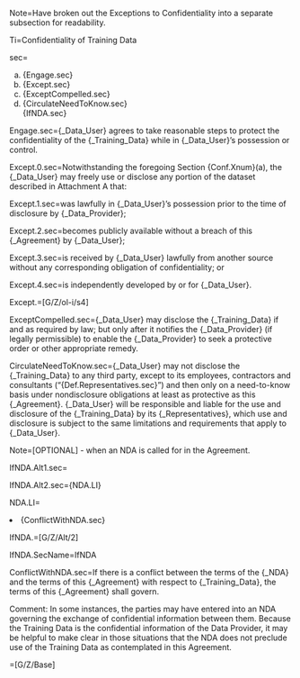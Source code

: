 Note=Have broken out the Exceptions to Confidentiality into a separate subsection for readability.

Ti=Confidentiality of Training Data

sec=<ol type="a"><li>{Engage.sec}</li><li>{Except.sec}</li><li>{ExceptCompelled.sec}</li><li>{CirculateNeedToKnow.sec}</li>{IfNDA.sec}</ol>

Engage.sec={_Data_User} agrees to take reasonable steps to protect the confidentiality of the {_Training_Data} while in {_Data_User}’s possession or control.

Except.0.sec=Notwithstanding the foregoing Section {Conf.Xnum}(a), the {_Data_User} may freely use or disclose any portion of the dataset described in Attachment A that:

Except.1.sec=was lawfully in {_Data_User}’s possession prior to the time of disclosure by {_Data_Provider};

Except.2.sec=becomes publicly available without a breach of this {_Agreement} by {_Data_User};

Except.3.sec=is received by {_Data_User} lawfully from another source without any corresponding obligation of confidentiality; or

Except.4.sec=is independently developed by or for {_Data_User}.

Except.=[G/Z/ol-i/s4]

ExceptCompelled.sec={_Data_User} may disclose the {_Training_Data} if and as required by law; but only after it notifies the {_Data_Provider} (if legally permissible) to enable the {_Data_Provider} to seek a protective order or other appropriate remedy.

CirculateNeedToKnow.sec={_Data_User} may not disclose the {_Training_Data} to any third party, except to its employees, contractors and consultants (“{Def.Representatives.sec}”) and then only on a need-to-know basis under nondisclosure obligations at least as protective as this {_Agreement}. {_Data_User} will be responsible and liable for the use and disclosure of the {_Training_Data} by its {_Representatives}, which use and disclosure is subject to the same limitations and requirements that apply to {_Data_User}.

Note=[OPTIONAL] - when an NDA is called for in the Agreement.

IfNDA.Alt1.sec=</i>

IfNDA.Alt2.sec={NDA.LI}

NDA.LI=<li>{ConflictWithNDA.sec}</li>

IfNDA.=[G/Z/Alt/2]

IfNDA.SecName=IfNDA

ConflictWithNDA.sec=If there is a conflict between the terms of the {_NDA} and the terms of this {_Agreement} with respect to {_Training_Data}, the terms of this {_Agreement} shall govern.

Comment: In some instances, the parties may have entered into an NDA governing the exchange of confidential information between them. Because the Training Data is the confidential information of the Data Provider, it may be helpful to make clear in those situations that the NDA does not preclude use of the Training Data as contemplated in this Agreement.

=[G/Z/Base]